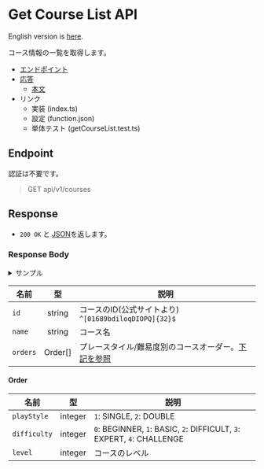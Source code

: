 # Get Course List API

English version is [here](./README.md).

コース情報の一覧を取得します。

- [エンドポイント](#endpoint)
- [応答](#response)
  - [本文](#response-body)
- リンク
  - 実装 (index.ts)
  - 設定 (function.json)
  - 単体テスト (getCourseList.test.ts)

## Endpoint

認証は不要です。

> GET api/v1/courses

## Response

- `200 OK` と [JSON](#response-body)を返します。

### Response Body

<details>
  <summary>サンプル</summary>

```json
[
  {
    "id": "qbbOOO1QibO1861bqQII9lqlPiIoqb98",
    "name": "FIRST",
    "orders": [
      {
        "playStyle": 1,
        "difficulty": 0,
        "level": 4
      },
      {
        "playStyle": 1,
        "difficulty": 1,
        "level": 8
      },
      {
        "playStyle": 1,
        "difficulty": 2,
        "level": 9
      },
      {
        "playStyle": 1,
        "difficulty": 3,
        "level": 12
      },
      {
        "playStyle": 2,
        "difficulty": 1,
        "level": 9
      },
      {
        "playStyle": 2,
        "difficulty": 2,
        "level": 13
      },
      {
        "playStyle": 2,
        "difficulty": 3,
        "level": 11
      }
    ]
  }
]
```

</details>

|名前|型|説明|
|----|:--:|-----------|
|`id`|string|コースのID(公式サイトより) `^[01689bdiloqDIOPQ]{32}$`|
|`name`|string|コース名|
|`orders`|Order\[\]|プレースタイル/難易度別のコースオーダー。[下記を参照](#order)|

#### Order

|名前|型|説明|
|----|:--:|-----------|
|`playStyle`|integer|`1`: SINGLE, `2`: DOUBLE|
|`difficulty`|integer|`0`: BEGINNER, `1`: BASIC, `2`: DIFFICULT, `3`: EXPERT, `4`: CHALLENGE|
|`level`|integer|コースのレベル|

